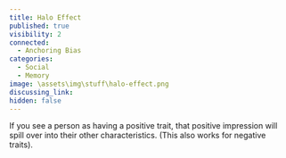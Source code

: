 ```yaml
---
title: Halo Effect
published: true
visibility: 2
connected:
  - Anchoring Bias
categories:
  - Social
  - Memory
image: \assets\img\stuff\halo-effect.png
discussing_link: 
hidden: false
---
```


If you see a person as having a positive trait, that positive impression will spill over into their other characteristics. (This also works for negative traits).